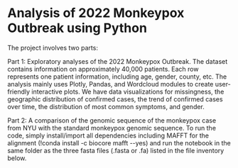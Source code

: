 # Analysis of 2022 Monkeypox Outbreak using Python

The project involves two parts:

Part 1: Exploratory analyses of the 2022 Monkeypox Outbreak. The dataset contains information on approximately 40,000 patients. Each row represents one patient information, including age, gender, county, etc. The analysis mainly uses Plotly, Pandas, and Wordcloud modules to create user-friendly interactive plots. We have data visualizations for missingness, the geographic distribution of confirmed cases, the trend of confirmed cases over time, the distribution of most common symptoms, and gender.

Part 2:  A comparison of the genomic sequence of the monkeypox case from NYU with the standard monkeypox genomic sequence. To run the code, simply install/import all dependencies including MAFFT for the alignment (!conda install -c biocore mafft --yes) and run the notebook in the same folder as the three fasta files (.fasta or .fa) listed in the file inventory below.
